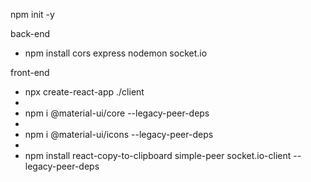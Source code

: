 npm init -y

back-end

- npm install cors express nodemon socket.io

front-end

- npx create-react-app ./client
- 
- npm i @material-ui/core --legacy-peer-deps
- 
- npm i @material-ui/icons --legacy-peer-deps
- 
- npm install react-copy-to-clipboard simple-peer socket.io-client --legacy-peer-deps
